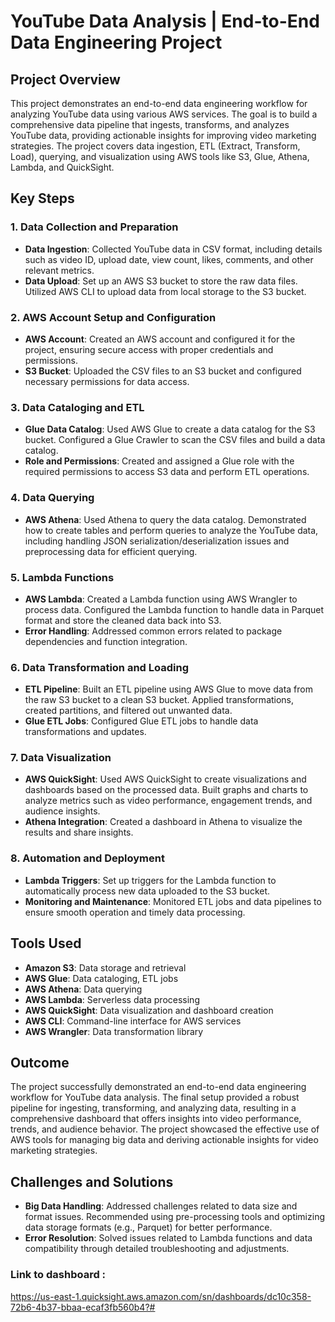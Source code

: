 # YouTube Data Analysis | End-to-End Data Engineering Project

## Project Overview

This project demonstrates an end-to-end data engineering workflow for analyzing YouTube data using various AWS services. The goal is to build a comprehensive data pipeline that ingests, transforms, and analyzes YouTube data, providing actionable insights for improving video marketing strategies. The project covers data ingestion, ETL (Extract, Transform, Load), querying, and visualization using AWS tools like S3, Glue, Athena, Lambda, and QuickSight.

## Key Steps

### 1. Data Collection and Preparation

- **Data Ingestion**: Collected YouTube data in CSV format, including details such as video ID, upload date, view count, likes, comments, and other relevant metrics.
- **Data Upload**: Set up an AWS S3 bucket to store the raw data files. Utilized AWS CLI to upload data from local storage to the S3 bucket.

### 2. AWS Account Setup and Configuration

- **AWS Account**: Created an AWS account and configured it for the project, ensuring secure access with proper credentials and permissions.
- **S3 Bucket**: Uploaded the CSV files to an S3 bucket and configured necessary permissions for data access.

### 3. Data Cataloging and ETL

- **Glue Data Catalog**: Used AWS Glue to create a data catalog for the S3 bucket. Configured a Glue Crawler to scan the CSV files and build a data catalog.
- **Role and Permissions**: Created and assigned a Glue role with the required permissions to access S3 data and perform ETL operations.

### 4. Data Querying

- **AWS Athena**: Used Athena to query the data catalog. Demonstrated how to create tables and perform queries to analyze the YouTube data, including handling JSON serialization/deserialization issues and preprocessing data for efficient querying.

### 5. Lambda Functions

- **AWS Lambda**: Created a Lambda function using AWS Wrangler to process data. Configured the Lambda function to handle data in Parquet format and store the cleaned data back into S3.
- **Error Handling**: Addressed common errors related to package dependencies and function integration.

### 6. Data Transformation and Loading

- **ETL Pipeline**: Built an ETL pipeline using AWS Glue to move data from the raw S3 bucket to a clean S3 bucket. Applied transformations, created partitions, and filtered out unwanted data.
- **Glue ETL Jobs**: Configured Glue ETL jobs to handle data transformations and updates.

### 7. Data Visualization

- **AWS QuickSight**: Used AWS QuickSight to create visualizations and dashboards based on the processed data. Built graphs and charts to analyze metrics such as video performance, engagement trends, and audience insights.
- **Athena Integration**: Created a dashboard in Athena to visualize the results and share insights.

### 8. Automation and Deployment

- **Lambda Triggers**: Set up triggers for the Lambda function to automatically process new data uploaded to the S3 bucket.
- **Monitoring and Maintenance**: Monitored ETL jobs and data pipelines to ensure smooth operation and timely data processing.

## Tools Used

- **Amazon S3**: Data storage and retrieval
- **AWS Glue**: Data cataloging, ETL jobs
- **AWS Athena**: Data querying
- **AWS Lambda**: Serverless data processing
- **AWS QuickSight**: Data visualization and dashboard creation
- **AWS CLI**: Command-line interface for AWS services
- **AWS Wrangler**: Data transformation library

## Outcome

The project successfully demonstrated an end-to-end data engineering workflow for YouTube data analysis. The final setup provided a robust pipeline for ingesting, transforming, and analyzing data, resulting in a comprehensive dashboard that offers insights into video performance, trends, and audience behavior. The project showcased the effective use of AWS tools for managing big data and deriving actionable insights for video marketing strategies.

## Challenges and Solutions

- **Big Data Handling**: Addressed challenges related to data size and format issues. Recommended using pre-processing tools and optimizing data storage formats (e.g., Parquet) for better performance.
- **Error Resolution**: Solved issues related to Lambda functions and data compatibility through detailed troubleshooting and adjustments.

### Link to dashboard :
https://us-east-1.quicksight.aws.amazon.com/sn/dashboards/dc10c358-72b6-4b37-bbaa-ecaf3fb560b4?#

